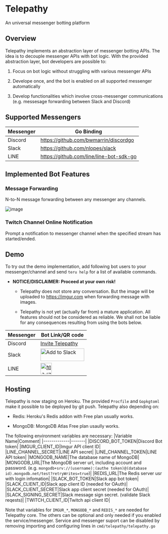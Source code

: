 # Telepathy

An universal messenger botting platform

## Overview

Telepathy implements an abstraction layer of messenger botting APIs.
The idea is to decouple messenger APIs with bot logic.
With the provided abstraction layer, bot developers are possible to:

1. Focus on bot logic without struggling with various messenger APIs

2. Develope once, and the bot is enabled on all supported messenger automatically

3. Develop functionalities which involve cross-messenger communications (e.g. messesage forwarding between Slack and Discord)

## Supported Messengers

|Messenger|Go Binding|
|---------|----------|
|Discord|<https://github.com/bwmarrin/discordgo>|
|Slack|<https://github.com/nlopes/slack>|
|LINE|<https://github.com/line/line-bot-sdk-go>|

## Implemented Bot Features

### Message Forwarding

N-to-N message forwarding between any messenger any channels.

![image](https://i.imgur.com/yMr9tna.gif)

### Twitch Channel Online Notification

Prompt a notification to messenger channel when the specified stream has started/ended.

## Demo

To try out the demo implementation, add following bot users to your messenger/channel and send `teru help` for a list of available commands.

- **NOTICE/DISCLAIMER: Proceed at your own risk!**

  - Telepathy does not store any conversation. But the image will be uploaded to <https://imgur.com> when forwarding message with images.

  - Telepathy is not yet (actually far from) a mature application. All features should not be considered as reliable. We shall not be liable for any consequences resulting from using the bots below.

|Messenger|Bot Link/QR code|
|---------|----------|
|Discord|[Invite Telepathy](https://discordapp.com/api/oauth2/authorize?client_id=470906393470435329&permissions=100352&scope=bot)|
|Slack|<a href="https://slack.com/oauth/authorize?client_id=182680681824.654237744439&scope=bot"><img alt="Add to Slack" height="40" width="139" src="https://platform.slack-edge.com/img/add_to_slack.png" srcset="https://platform.slack-edge.com/img/add_to_slack.png 1x, https://platform.slack-edge.com/img/add_to_slack@2x.png 2x"></a>|
|LINE|<a href="https://line.me/R/ti/p/%40eso9171h"><img height="36" border="0" alt="加入好友" src="https://scdn.line-apps.com/n/line_add_friends/btn/zh-Hant.png"></a>|

## Hosting

Telepathy is now staging on Heroku. The provided `Procfile` and `Gopkgtoml` make it possible to be deployed by git push. Telepathy also depending on:

- Redis: Heroku's Redis addon with Free plan usually works.

- MongoDB: MongoDB Atlas Free plan usaully works.

The following environment variables are necessary:
|Variable Name|Comment|
|-------------|-------|
|DISCORD_BOT_TOKEN|Discord Bot token|
|IMGUR_CLIENT_ID|Imgur API client ID|
|LINE_CHANNEL_SECRET|LINE API secret|
|LINE_CHANNEL_TOKEN|LINE API token|
|MONGODB_NAME|The database name of MongoDB|
|MONGODB_URL|The MongoDB server url, including account and password. (e.g. `mongodb+srv://(username):(authe token)@(database id).mongodb.net/test?retryWrites=true`)|
|REDIS_URL|The Redis server usr with login infomation|
|SLACK_BOT_TOKEN|Slack app bot token|
|SLACK_CLIENT_ID|Slack app client ID (needed for OAuth)|
|SLACK_CLIENT_SECRET|Slack app client secret (needed for OAuth)|
|SLACK_SIGNING_SECRET|Slack message sign secret. (validate Slack reqests)|
|TWITCH_CLIENT_ID|Twitch api client ID|

Note that variables for `IMGUR_*`, `MONGODB_*` and `REDIS_*` are needed for Telepathy core. 
The others can be optional and only needed if you enabled the service/messenger. 
Service and messenger suport can be disabled by removing importing and configuring lines in `cmd/telepathy/telepathy.go`
